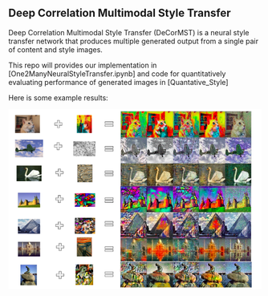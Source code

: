 ## Deep Correlation Multimodal Style Transfer

Deep Correlation Multimodal Style Transfer (DeCorMST) is a neural style transfer network that produces multiple generated output from a single pair of content and style images.

This repo will provides our implementation in [One2ManyNeuralStyleTransfer.ipynb] and code for quantitatively evaluating performance of generated images in [Quantative_Style]

Here is some example results:

![Alt text](images/Samples_Results.png)
